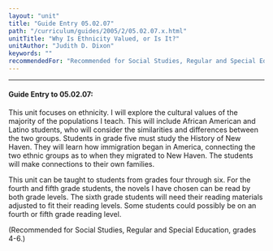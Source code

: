 ```yaml
---
layout: "unit"
title: "Guide Entry 05.02.07"
path: "/curriculum/guides/2005/2/05.02.07.x.html"
unitTitle: "Why Is Ethnicity Valued, or Is It?"
unitAuthor: "Judith D. Dixon"
keywords: ""
recommendedFor: "Recommended for Social Studies, Regular and Special Education, grades 4-6."
---
```

<body>
<hr/>
 <h4>
  Guide Entry to 05.02.07:
 </h4>
 <p>
  This unit focuses on ethnicity. I will explore the cultural values of the majority of the populations I teach. This will include African American and Latino students, who will consider the similarities and differences between the two groups. Students in grade five must study the History of New Haven. They will learn how immigration began in America, connecting the two ethnic groups as to when they migrated to New Haven. The students will make connections to their own families.
 </p>
<p>
  This unit can be taught to students from grades four through six. For the fourth and fifth grade students, the novels I have chosen can be read by both grade levels. The sixth grade students will need their reading materials adjusted to fit their reading levels.  Some students could possibly be on an fourth or fifth grade reading level.
 </p>
<p>
  (Recommended for Social Studies, Regular and Special Education, grades 4-6.)
 </p>

</body>